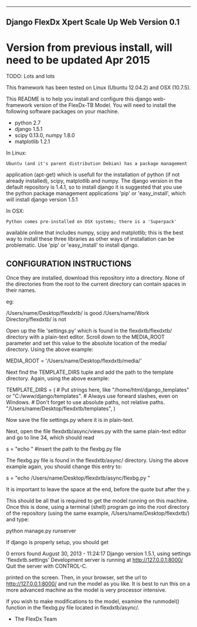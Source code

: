 ---------------------------------------------
 Django FlexDx Xpert Scale Up Web Version 0.1
---------------------------------------------

# Version from previous install, will need to be updated Apr 2015

TODO: Lots and lots

This framework has been tested on Linux (Ubuntu 12.04.2) and OSX (10.7.5).

This README is to help you install and configure this django web-framework
version of the FlexDx-TB Model.  You will need to install the following
software packages on your machine.

- python 2.7
- django 1.5.1
- scipy 0.13.0, numpy 1.8.0
- matplotlib 1.2.1

In Linux:

	Ubuntu (and it's parent distribution Debian) has a package management
application (apt-get) which is usefull for the installation of python (if not
already installed), scipy, matplotlib and numpy.  The django version in the
default repository is 1.4.1, so to install django it is suggested that you use
the python package management applications 'pip' or 'easy_install', which will 
install django version 1.5.1

In OSX:

	Python comes pre-installed on OSX systems; there is a 'Superpack'
available online that includes numpy, scipy and matplotlib; this is the best
way to install these three libraries as other ways of installation can be
problematic.  Use 'pip' or 'easy_install' to install django.	 

CONFIGURATION INSTRUCTIONS
--------------------------

Once they are installed, download this repository into a directory.  None of 
the directories from the root to the current directory can contain spaces in 
their names.

eg:

/Users/name/Desktop/flexdxtb/ is good
/Users/name/Work Directory/flexdxtb/ is not

Open up the file 'settings.py' which is found in the flexdxtb/flexdxtb/ 
directory with a plain-text editor.  Scroll down to the MEDIA_ROOT parameter and
set this value to the absolute location of the media/ directory.  Using the above
example:

MEDIA_ROOT = '/Users/name/Desktop/flexdxtb/media/'

Next find the TEMPLATE_DIRS tuple and add the path to the template directory.
Again, using the above example:

TEMPLATE_DIRS = (
    # Put strings here, like "/home/html/django_templates" or "C:/www/django/templates".
    # Always use forward slashes, even on Windows.
    # Don't forget to use absolute paths, not relative paths.
    "/Users/name/Desktop/flexdxtb/templates",
)

Now save the file settings.py where it is in plain-text.

Next, open the file flexdxtb/async/views.py with the same plain-text editor and
go to line 34, which should read

s = "echo " #insert the path to the flexbg.py file

The flexbg.py file is found in the flexdxtb/async/ directory. Using the above 
example again, you should change this entry to:

s = "echo /Users/name/Desktop/flexdxtb/async/flexbg.py "

It is important to leave the space at the end, before the quote but after the
y.

This should be all that is required to get the model running on this machine.
Once this is done, using a terminal (shell) program go into the root directory
of the repository (using the same example, /Users/name/Desktop/flexdxtb/) and
type:

python manage.py runserver

If django is properly setup, you should get

0 errors found
August 30, 2013 - 11:24:17
Django version 1.5.1, using settings 'flexdxtb.settings'
Development server is running at http://127.0.0.1:8000/
Quit the server with CONTROL-C.

printed on the screen. Then, in your browser, set the url to 
http://127.0.0.1:8000/ and run the model as you like.  It is best to run this
on a more advanced machine as the model is very processor intensive.

If you wish to make modifications to the model, examine the runmodel() function
in the flexbg.py file located in flexdxtb/async/.

- The FlexDx Team
